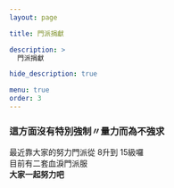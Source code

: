 ```yaml
---
layout: page

title: 門派捐獻

description: >
  門派捐獻

hide_description: true

menu: true
order: 3
---
```


### **這方面沒有特別強制〃量力而為不強求**  
最近靠大家的努力門派從 8升到 15級囉  
目前有二套血淚門派服  
**大家一起努力吧**  
